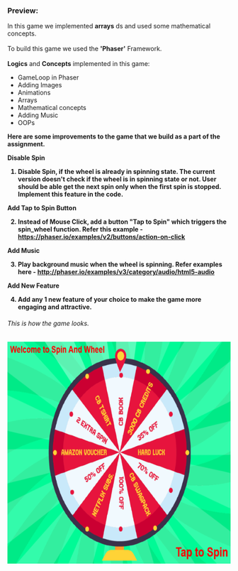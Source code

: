 ### Preview:
<p> In this game we implemented <b>arrays</b> ds and used some mathematical concepts. <br><br>
To build this game we used the <b>'Phaser'</b> Framework.<br><br>
<b>Logics</b> and <b>Concepts</b> implemented in this game:<br></p>
<ul>
  <li> GameLoop in Phaser</li>
  <li> Adding Images</li>
  <li> Animations </li>
  <li> Arrays </li>
  <li> Mathematical concepts</li>
  <li> Adding Music</li>
  <li> OOPs </li>
</ul>

<p><b>Here are some improvements to the game that we build as a part of the assignment.<b>

Disable Spin

1) Disable Spin, if the wheel is already in spinning state. The current version doesn't check if the wheel is in spinning state or not. User should be able get the next spin only when the first spin is stopped. Implement this feature in the code.

Add Tap to Spin Button

2) Instead of Mouse Click, add a button "Tap to Spin" which triggers the spin_wheel function. Refer this example - https://phaser.io/examples/v2/buttons/action-on-click

Add Music

3) Play background music when the wheel is spinning. Refer examples here - http://phaser.io/examples/v3/category/audio/html5-audio

Add New Feature

4) Add any 1 new feature of your choice to make the game more engaging and attractive.
</p>

###### This is how the game looks.

<img src="saw.PNG" alt="Trulli" width="700" height="500"><br><br><br>
